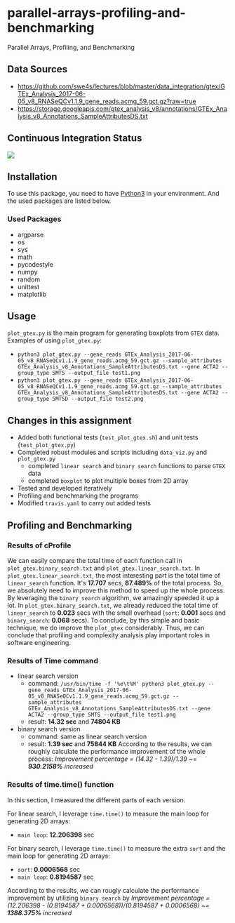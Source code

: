 # parallel-arrays-profiling-and-benchmarking
Parallel Arrays, Profiling, and Benchmarking

## Data Sources
* https://github.com/swe4s/lectures/blob/master/data_integration/gtex/GTEx_Analysis_2017-06-05_v8_RNASeQCv1.1.9_gene_reads.acmg_59.gct.gz?raw=true
* https://storage.googleapis.com/gtex_analysis_v8/annotations/GTEx_Analysis_v8_Annotations_SampleAttributesDS.txt

## Continuous Integration Status
![](https://travis-ci.com/cu-swe4s-fall-2019/parallel-arrays-profiling-and-benchmarking-Sayter99.svg?branch=master)

## Installation
To use this package, you need to have [Python3](https://www.python.org/download/releases/3.0/) in your environment. And the used packages are listed below.

### Used Packages
* argparse
* os
* sys
* math
* pycodestyle
* numpy
* random
* unittest
* matplotlib

## Usage
`plot_gtex.py` is the main program for generating boxplots from `GTEX` data.
Examples of using `plot_gtex.py`:
* `python3 plot_gtex.py --gene_reads GTEx_Analysis_2017-06-05_v8_RNASeQCv1.1.9_gene_reads.acmg_59.gct.gz --sample_attributes GTEx_Analysis_v8_Annotations_SampleAttributesDS.txt --gene ACTA2 --group_type SMTS --output_file test1.png`
* `python3 plot_gtex.py --gene_reads GTEx_Analysis_2017-06-05_v8_RNASeQCv1.1.9_gene_reads.acmg_59.gct.gz --sample_attributes GTEx_Analysis_v8_Annotations_SampleAttributesDS.txt --gene ACTA2 --group_type SMTSD --output_file test2.png`

## Changes in this assignment
* Added both functional tests (`test_plot_gtex.sh`) and unit tests (`test_plot_gtex.py`)
* Completed robust modules and scripts including `data_viz.py` and `plot_gtex.py`
    * completed `linear search` and `binary search` functions to parse `GTEX` data
    * completed `boxplot` to plot multiple boxes from 2D array
* Tested and developed iteratively
* Profiling and benchmarking the programs
* Modified `travis.yaml` to carry out added tests

## Profiling and Benchmarking

### Results of cProfile
We can easily compare the total time of each function call in `plot_gtex.binary_search.txt` and `plot_gtex.linear_search.txt`. In `plot_gtex.linear_search.txt`, the most interesting part is the total time of `linear_search` function. It's **17.707** secs, **87.489%** of the total process. So, we absolutely need to improve this method to speed up the whole process. By leveraging the `binary search` algorithm, we amazingly speeded it up a lot. In `plot_gtex.binary_search.txt`, we already reduced the total time of `linear_search` to **0.023** secs with the small overhead (`sort`: **0.001** secs and `binary_search`: **0.068** secs). To conclude, by this simple and basic technique, we do improve the `plot_gtex` considerably. Thus, we can conclude that profiling and complexity analysis play important roles in software engineering.

### Results of Time command
* linear search version
  * command: `/usr/bin/time -f '%e\t%M' python3 plot_gtex.py --gene_reads GTEx_Analysis_2017-06-05_v8_RNASeQCv1.1.9_gene_reads.acmg_59.gct.gz --sample_attributes GTEx_Analysis_v8_Annotations_SampleAttributesDS.txt --gene ACTA2 --group_type SMTS --output_file test1.png`
  * result: **14.32 sec** and **74804 KB**
* binary search version
  * command: same as linear search version
  * result: **1.39 sec** and **75844 KB**
According to the results, we can roughly calculate the performance improvement of the whole process:
*Improvement percentage = (14.32 - 1.39)/1.39 ~= **930.2158%** increased*

### Results of time.time() function
In this section, I measured the different parts of each version.

For linear search, I leverage `time.time()` to measure the main loop for generating 2D arrays:
* `main loop`: **12.206398** sec

For binary search, I leverage `time.time()` to measure the extra `sort` and the main loop for generating 2D arrays:
* `sort`: **0.0006568** sec
* `main loop`: **0.8194587** sec

According to the results, we can rougly calculate the performance improvement by utilizing `binary search` by
*Improvement percentage = (12.206398 - (0.8194587 + 0.0006568))/(0.8194587 + 0.0006568) ~= **1388.375%** increased*
